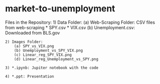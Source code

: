 # market-to-unemployment
Files in the Repository:
    1) Data Folder:
        (a) Web-Scraping Folder: CSV files from web-scraping
            * SPY.csv
            * VIX.csv
        (b) Unemployment.csv: Downloaded from BLS.gov

    2) Images Folder:
        (a) SPY_vs_VIX.png
        (b) Unemployment_vs_SPY_VIX.png
        (c) Linear_reg_SPY_VIX.png
        (d) Linear_reg_Unemployment_vs_SPY.png

    3) *.ipynb: Jupiter notebook with the code

    4) *.ppt: Presentation

